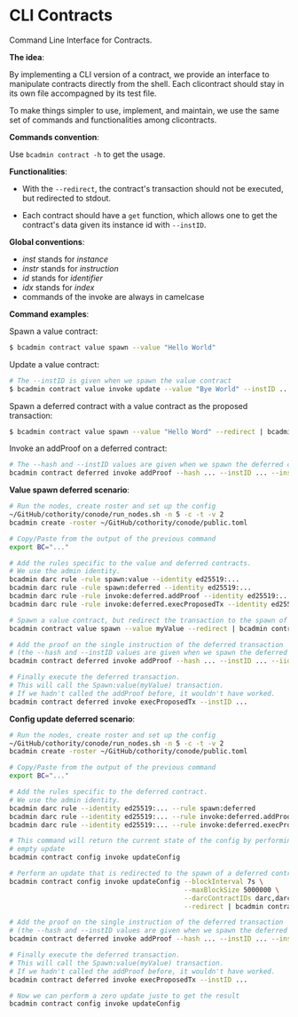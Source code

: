 # CLI Contracts

Command Line Interface for Contracts.

**The idea**:

By implementing a CLI version of a contract, we provide an interface to
manipulate contracts directly from the shell. Each clicontract should stay in
its own file accompagned by its test file.

To make things simpler to use, implement, and maintain, we use the same set of
commands and functionalities among clicontracts.

**Commands convention**:

Use `bcadmin contract -h` to get the usage.

**Functionalities**:

* With the `--redirect`, the contract's transaction should not be executed, but
redirected to stdout.

* Each contract should have a `get` function, which allows one to get the
contract's data given its instance id with `--instID`.

**Global conventions**:

* *inst* stands for *instance*
* *instr* stands for *instruction*
* *id* stands for *identifier*
* *idx* stands for *index*
* commands of the invoke are always in camelcase

**Command examples**:

Spawn a value contract:

```bash
$ bcadmin contract value spawn --value "Hello World"
```

Update a value contract:

```bash
# The --instID is given when we spawn the value contract
$ bcadmin contract value invoke update --value "Bye World" --instID ...
```

Spawn a deferred contract with a value contract as the proposed transaction:

```bash
$ bcadmin contract value spawn --value "Hello Word" --redirect | bcadmin contract deferred spawn
```

Invoke an addProof on a deferred contract:

```bash
# The --hash and --instID values are given when we spawn the deferred contract
bcadmin contract deferred invoke addProof --hash ... --instID ... --instrIdx 0
```

**Value spawn deferred scenario**:

```bash
# Run the nodes, create roster and set up the config
~/GitHub/cothority/conode/run_nodes.sh -n 5 -c -t -v 2
bcadmin create -roster ~/GitHub/cothority/conode/public.toml 

# Copy/Paste from the output of the previous command
export BC="..."

# Add the rules specific to the value and deferred contracts.
# We use the admin identity.
bcadmin darc rule -rule spawn:value --identity ed25519:... 
bcadmin darc rule -rule spawn:deferred --identity ed25519:...                                                         
bcadmin darc rule -rule invoke:deferred.addProof --identity ed25519:...        
bcadmin darc rule -rule invoke:deferred.execProposedTx --identity ed25519:...                                                                                                                                                     

# Spawn a value contract, but redirect the transaction to the spawn of a deferred contract
bcadmin contract value spawn --value myValue --redirect | bcadmin contract deferred spawn

# Add the proof on the single instruction of the deferred transaction 
# (the --hash and --instID values are given when we spawn the deferred contract)
bcadmin contract deferred invoke addProof --hash ... --instID ... --iid 0

# Finally execute the deferred transaction.
# This will call the Spawn:value(myValue) transaction.
# If we hadn't called the addProof before, it wouldn't have worked.
bcadmin contract deferred invoke execProposedTx --instID ...
```

**Config update deferred scenario**:

```bash
# Run the nodes, create roster and set up the config
~/GitHub/cothority/conode/run_nodes.sh -n 5 -c -t -v 2
bcadmin create -roster ~/GitHub/cothority/conode/public.toml 

# Copy/Paste from the output of the previous command
export BC="..."

# Add the rules specific to the deferred contract.
# We use the admin identity.
bcadmin darc rule --identity ed25519:... --rule spawn:deferred
bcadmin darc rule --identity ed25519:... --rule invoke:deferred.addProof
bcadmin darc rule --identity ed25519:... --rule invoke:deferred.execProposedTx

# This command will return the current state of the config by performing an
# empty update
bcadmin contract config invoke updateConfig

# Perform an update that is redirected to the spawn of a deferred contract
bcadmin contract config invoke updateConfig --blockInterval 7s \
                                            --maxBlockSize 5000000 \
                                            --darcContractIDs darc,darc2 \
                                            --redirect | bcadmin contract deferred spawn

# Add the proof on the single instruction of the deferred transaction 
# (the --hash and --instID values are given when we spawn the deferred contract)
bcadmin contract deferred invoke addProof --hash ... --instID ... --instrIdx 0

# Finally execute the deferred transaction.
# This will call the Spawn:value(myValue) transaction.
# If we hadn't called the addProof before, it wouldn't have worked.
bcadmin contract deferred invoke execProposedTx --instID ...

# Now we can perform a zero update juste to get the result 
bcadmin contract config invoke updateConfig
```
